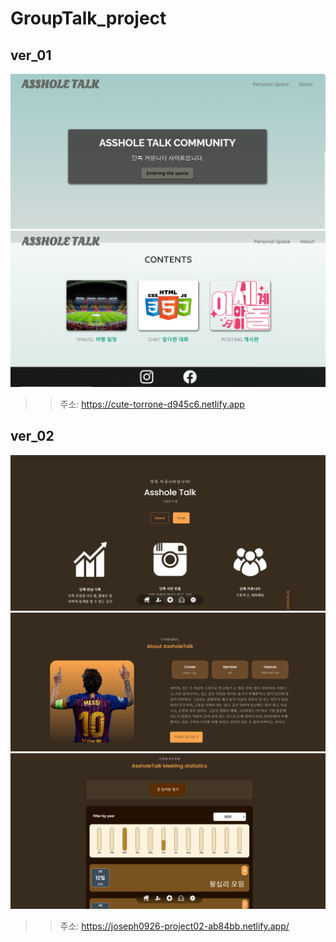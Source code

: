 # GroupTalk_project

## ver_01

![ex_screenshot](./img/ver01_1.png)
![ex_screenshot](./img/ver01_2.png)

>> 주소: https://cute-torrone-d945c6.netlify.app



## ver_02

![ex_screenshot](./img/ver02_1.png)
![ex_screenshot](./img/ver02_2.png)
![ex_screenshot](./img/ver02_3.png)

>> 주소: https://joseph0926-project02-ab84bb.netlify.app/
